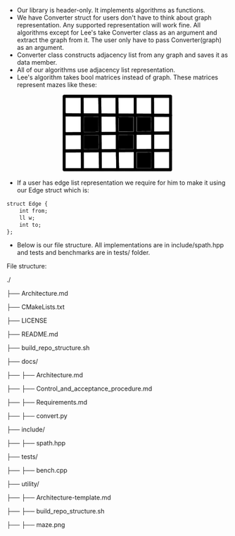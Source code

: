 * Our library is header-only. It implements algorithms as functions.
* We have Converter struct for users don't have to think about graph representation. Any supported representation will work fine. All algorithms except for Lee's take Converter class as an argument and extract the graph from it. The user only have to pass Converter(graph) as an argument. 
* Converter class constructs adjacency list from any graph and saves it as data member. 
* All of our algorithms use adjacency list representation.
* Lee's algorithm takes bool matrices instead of graph. These matrices represent mazes like these:
<p align="center">
<img src="utility/maze.png" width="250" height="175" />
</p>

* If a user has edge list representation we require for him to make it using our Edge struct which is:

```
struct Edge {
    int from;
    ll w;
    int to;
};
```
    
* Below is our file structure. All implementations are in include/spath.hpp and tests and benchmarks are in tests/ folder.


File structure:

./

  ├── Architecture.md

  ├── CMakeLists.txt

  ├── LICENSE

  ├── README.md

  ├── build_repo_structure.sh

  ├── docs/

  ├──   ├── Architecture.md

  ├──   ├── Control_and_acceptance_procedure.md

  ├──   ├── Requirements.md

  ├──   ├── convert.py

  ├── include/

  ├──   ├── spath.hpp

  ├── tests/

  ├──   ├── bench.cpp

  ├── utility/

  ├──   ├── Architecture-template.md

  ├──   ├── build_repo_structure.sh

  ├──   ├── maze.png

